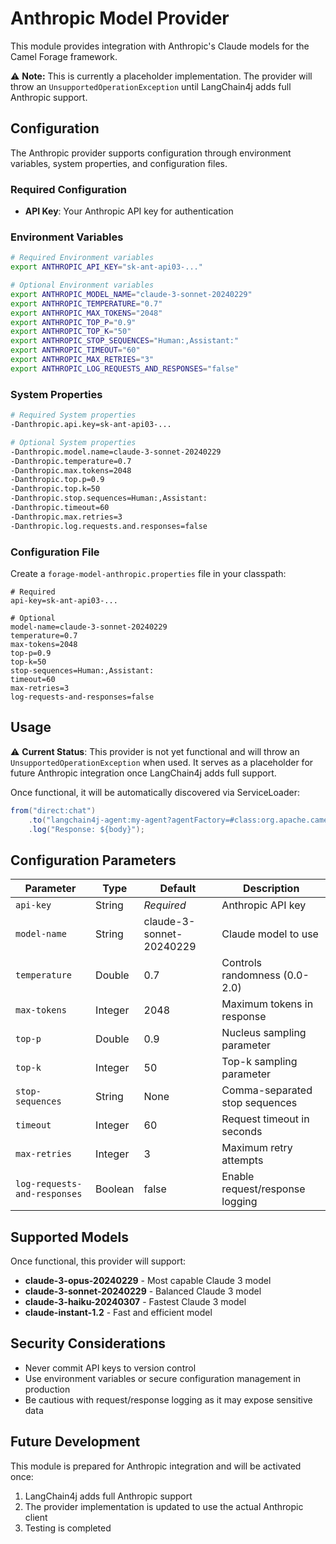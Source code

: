 # Anthropic Model Provider

This module provides integration with Anthropic's Claude models for the Camel Forage framework.

⚠️ **Note:** This is currently a placeholder implementation. The provider will throw an `UnsupportedOperationException` until LangChain4j adds full Anthropic support.

## Configuration

The Anthropic provider supports configuration through environment variables, system properties, and configuration files.

### Required Configuration

- **API Key**: Your Anthropic API key for authentication

### Environment Variables

```bash
# Required Environment variables
export ANTHROPIC_API_KEY="sk-ant-api03-..."

# Optional Environment variables
export ANTHROPIC_MODEL_NAME="claude-3-sonnet-20240229"
export ANTHROPIC_TEMPERATURE="0.7"
export ANTHROPIC_MAX_TOKENS="2048"
export ANTHROPIC_TOP_P="0.9"
export ANTHROPIC_TOP_K="50"
export ANTHROPIC_STOP_SEQUENCES="Human:,Assistant:"
export ANTHROPIC_TIMEOUT="60"
export ANTHROPIC_MAX_RETRIES="3"
export ANTHROPIC_LOG_REQUESTS_AND_RESPONSES="false"
```

### System Properties

```bash
# Required System properties
-Danthropic.api.key=sk-ant-api03-...

# Optional System properties
-Danthropic.model.name=claude-3-sonnet-20240229
-Danthropic.temperature=0.7
-Danthropic.max.tokens=2048
-Danthropic.top.p=0.9
-Danthropic.top.k=50
-Danthropic.stop.sequences=Human:,Assistant:
-Danthropic.timeout=60
-Danthropic.max.retries=3
-Danthropic.log.requests.and.responses=false
```

### Configuration File

Create a `forage-model-anthropic.properties` file in your classpath:

```properties
# Required
api-key=sk-ant-api03-...

# Optional
model-name=claude-3-sonnet-20240229
temperature=0.7
max-tokens=2048
top-p=0.9
top-k=50
stop-sequences=Human:,Assistant:
timeout=60
max-retries=3
log-requests-and-responses=false
```

## Usage

⚠️ **Current Status**: This provider is not yet functional and will throw an `UnsupportedOperationException` when used. It serves as a placeholder for future Anthropic integration once LangChain4j adds full support.

Once functional, it will be automatically discovered via ServiceLoader:

```java
from("direct:chat")
    .to("langchain4j-agent:my-agent?agentFactory=#class:org.apache.camel.forage.agent.factory.DefaultAgentFactory")
    .log("Response: ${body}");
```

## Configuration Parameters

| Parameter | Type | Default | Description |
|-----------|------|---------|-------------|
| `api-key` | String | *Required* | Anthropic API key |
| `model-name` | String | claude-3-sonnet-20240229 | Claude model to use |
| `temperature` | Double | 0.7 | Controls randomness (0.0-2.0) |
| `max-tokens` | Integer | 2048 | Maximum tokens in response |
| `top-p` | Double | 0.9 | Nucleus sampling parameter |
| `top-k` | Integer | 50 | Top-k sampling parameter |
| `stop-sequences` | String | None | Comma-separated stop sequences |
| `timeout` | Integer | 60 | Request timeout in seconds |
| `max-retries` | Integer | 3 | Maximum retry attempts |
| `log-requests-and-responses` | Boolean | false | Enable request/response logging |

## Supported Models

Once functional, this provider will support:

- **claude-3-opus-20240229** - Most capable Claude 3 model
- **claude-3-sonnet-20240229** - Balanced Claude 3 model
- **claude-3-haiku-20240307** - Fastest Claude 3 model
- **claude-instant-1.2** - Fast and efficient model

## Security Considerations

- Never commit API keys to version control
- Use environment variables or secure configuration management in production
- Be cautious with request/response logging as it may expose sensitive data

## Future Development

This module is prepared for Anthropic integration and will be activated once:
1. LangChain4j adds full Anthropic support
2. The provider implementation is updated to use the actual Anthropic client
3. Testing is completed